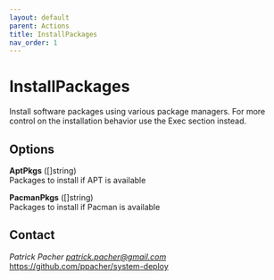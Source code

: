 ```yaml
---
layout: default
parent: Actions
title: InstallPackages
nav_order: 1
---
```

# InstallPackages

Install software packages using various package managers. For more control on
the installation behavior use the Exec section instead.

## Options

   **AptPkgs** ([]string)  
      Packages to install if APT is available

   **PacmanPkgs** ([]string)  
      Packages to install if Pacman is available


## Contact

*Patrick Pacher <patrick.pacher@gmail.com>*  
https://github.com/ppacher/system-deploy  
